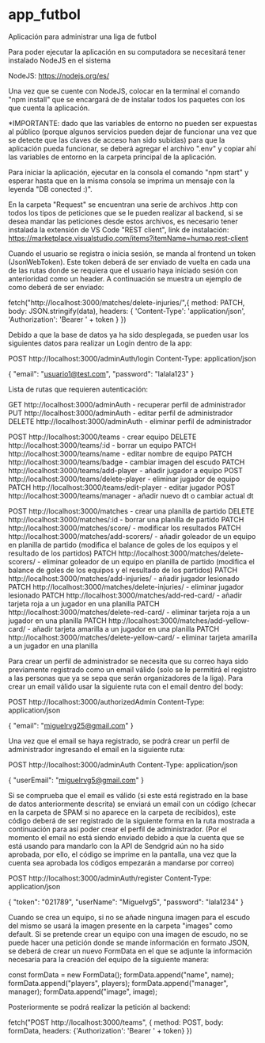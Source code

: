 # app_futbol
Aplicación para administrar una liga de futbol

Para poder ejecutar la aplicación en su computadora se necesitará tener instalado NodeJS en el sistema

NodeJS:
https://nodejs.org/es/

Una vez que se cuente con NodeJS, colocar en la terminal el comando "npm install" que se encargará de 
de instalar todos los paquetes con los que cuenta la aplicación. 

*IMPORTANTE: dado que las variables de entorno no pueden ser expuestas al público (porque algunos servicios pueden dejar de funcionar una vez que se detecte que las claves de acceso han sido subidas) para que la aplicación pueda funcionar, se deberá agregar el archivo ".env"
y copiar ahí las variables de entorno en la carpeta principal de la aplicación.

Para iniciar la aplicación, ejecutar en la consola el comando "npm start" y esperar hasta que en la misma consola 
se imprima un mensaje con la leyenda "DB conected :)".

En la carpeta "Request" se encuentran una serie de archivos .http con todos los tipos de peticiones que se le pueden realizar al backend, si se desea mandar las peticiones desde estos archivos, es necesario tener instalada la extensión de VS Code "REST client", link de instalación:
https://marketplace.visualstudio.com/items?itemName=humao.rest-client

Cuando el usuario se registra o inicia sesión, se manda al frontend un token (JsonWebToken). Este token deberá de ser enviado de vuelta en cada una de las rutas donde se requiera que el usuario haya iniciado sesión con anterioridad como un header. A continuación se muestra un ejemplo de como deberá de ser enviado: 

fetch("http://localhost:3000/matches/delete-injuries/",{
    method: PATCH,
    body: JSON.stringify(data),
    headers: {
        'Content-Type': 'application/json',
        'Authorization': 'Bearer ' + token
    }
})

Debido a que la base de datos ya ha sido desplegada, se pueden usar los siguientes datos para realizar un Login dentro de la app:

POST http://localhost:3000/adminAuth/login
Content-Type: application/json

{
    "email": "usuario1@test.com",
    "password": "lalala123"
}

Lista de rutas que requieren autenticación:

GET http://localhost:3000/adminAuth - recuperar perfil de administrador
PUT http://localhost:3000/adminAuth - editar perfil de administrador
DELETE http://localhost:3000/adminAuth - eliminar perfil de administrador

POST http://localhost:3000/teams - crear equipo
DELETE http://localhost:3000/teams/:id - borrar un equipo
PATCH http://localhost:3000/teams/name - editar nombre de equipo
PATCH http://localhost:3000/teams/badge - cambiar imagen del escudo
PATCH http://localhost:3000/teams/add-player - añadir jugador a equipo
POST http://localhost:3000/teams/delete-player - eliminar jugador de equipo
PATCH http://localhost:3000/teams/edit-player - editar jugador
POST http://localhost:3000/teams/manager - añadir nuevo dt o cambiar actual dt

POST http://localhost:3000/matches - crear una planilla de partido
DELETE http://localhost:3000/matches/:id - borrar una planilla de partido
PATCH http://localhost:3000/matches/score/ - modificar los resultados
PATCH http://localhost:3000/matches/add-scorers/ - añadir goleador de un equipo en planilla de partido (modifica el balance de goles de los equipos y el resultado de los partidos)
PATCH http://localhost:3000/matches/delete-scorers/ - eliminar goleador de un equipo en planilla de partido (modifica el balance de goles de los equipos y el resultado de los partidos)
PATCH http://localhost:3000/matches/add-injuries/ - añadir jugador lesionado
PATCH http://localhost:3000/matches/delete-injuries/ - eliminar jugador lesionado
PATCH http://localhost:3000/matches/add-red-card/ - añadir tarjeta roja a un jugador en una planilla
PATCH http://localhost:3000/matches/delete-red-card/ - eliminar tarjeta roja a un jugador en una planilla
PATCH http://localhost:3000/matches/add-yellow-card/ - añadir tarjeta amarilla a un jugador en una planilla
PATCH http://localhost:3000/matches/delete-yellow-card/ - eliminar tarjeta amarilla a un jugador en una planilla


Para crear un perfil de administrador se necesita que su correo haya sido previamente registrado
como un email válido (solo se le permitirá el registro a las personas que ya se sepa que serán organizadores de
la liga). Para crear un email válido usar la siguiente ruta con el email dentro del body:


POST http://localhost:3000/authorizedAdmin
Content-Type: application/json

{
    "email": "miguelrvg25@gmail.com"
}

Una vez que el email se haya registrado, se podrá crear un perfil de administrador ingresando el email en la siguiente ruta:

POST http://localhost:3000/adminAuth
Content-Type: application/json

{
    "userEmail": "miguelrvg5@gmail.com"
}

Si se comprueba que el email es válido (si este está registrado en la base de datos anteriormente descrita) se enviará un email con
un código (checar en la carpeta de SPAM si no aparece en la carpeta de recibidos), este código deberá de ser registrado de la siguiente forma en la ruta
mostrada a continuación para así poder crear el perfil de administrador. (Por el momento el email no está siendo enviado debido a que la cuenta que se está 
usando para mandarlo con la API de Sendgrid aún no ha sido aprobada, por ello, el código se imprime en la pantalla, una vez que la cuenta sea aprobada los códigos empezarán a mandarse por correo) 

POST http://localhost:3000/adminAuth/register
Content-Type: application/json

{
    "token": "021789",
    "userName": "Miguelvg5",
    "password": "lala1234"
}

Cuando se crea un equipo, si no se añade ninguna imagen para el escudo del mismo se usará la imagen presente en la carpeta "images" como default. Si se pretende crear un equipo con una imagen de escudo, no se puede hacer una petición donde se mande información en formato JSON, se deberá de crear un nuevo FormData en el que se adjunte la información necesaria para la creación del equipo de la siguiente manera:

const formData = new FormData();
formData.append("name", name);
formData.append("players", players);
formData.append("manager", manager);
formData.append("image", image);

Posteriormente se podrá realizar la petición al backend:

fetch("POST http://localhost:3000/teams", {
    method: POST,
    body: formData,
    headers: {'Authorization': 'Bearer ' + token}
})






